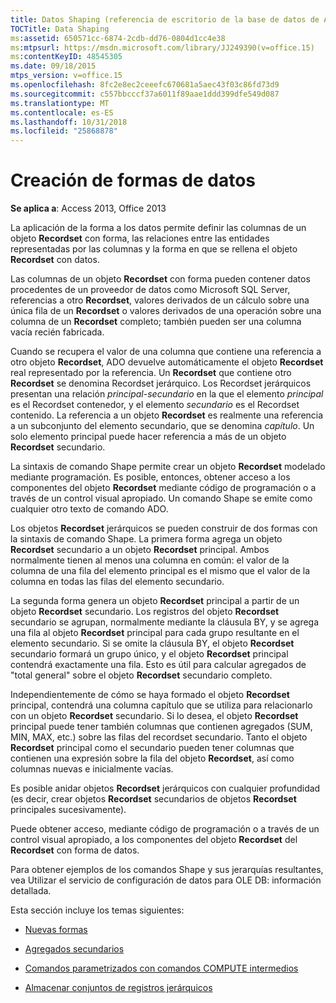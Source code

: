 ```yaml
---
title: Datos Shaping (referencia de escritorio de la base de datos de Access)
TOCTitle: Data Shaping
ms:assetid: 650571cc-6874-2cdb-dd76-0804d1cc4e38
ms:mtpsurl: https://msdn.microsoft.com/library/JJ249390(v=office.15)
ms:contentKeyID: 48545305
ms.date: 09/18/2015
mtps_version: v=office.15
ms.openlocfilehash: 8fc2e8ec2ceeefc670681a5aec43f03c86fd73d9
ms.sourcegitcommit: c557bbcccf37a6011f89aae1ddd399dfe549d087
ms.translationtype: MT
ms.contentlocale: es-ES
ms.lasthandoff: 10/31/2018
ms.locfileid: "25868878"
---
```

# <a name="data-shaping"></a>Creación de formas de datos


**Se aplica a**: Access 2013, Office 2013

La aplicación de la forma a los datos permite definir las columnas de un objeto **Recordset** con forma, las relaciones entre las entidades representadas por las columnas y la forma en que se rellena el objeto **Recordset** con datos.

Las columnas de un objeto **Recordset** con forma pueden contener datos procedentes de un proveedor de datos como Microsoft SQL Server, referencias a otro **Recordset**, valores derivados de un cálculo sobre una única fila de un **Recordset** o valores derivados de una operación sobre una columna de un **Recordset** completo; también pueden ser una columna vacía recién fabricada.

Cuando se recupera el valor de una columna que contiene una referencia a otro objeto **Recordset**, ADO devuelve automáticamente el objeto **Recordset** real representado por la referencia. Un **Recordset** que contiene otro **Recordset** se denomina Recordset jerárquico. Los Recordset jerárquicos presentan una relación *principal-secundario* en la que el elemento *principal* es el Recordset contenedor, y el elemento *secundario* es el Recordset contenido. La referencia a un objeto **Recordset** es realmente una referencia a un subconjunto del elemento secundario, que se denomina *capítulo*. Un solo elemento principal puede hacer referencia a más de un objeto **Recordset** secundario.

La sintaxis de comando Shape permite crear un objeto **Recordset** modelado mediante programación. Es posible, entonces, obtener acceso a los componentes del objeto **Recordset** mediante código de programación o a través de un control visual apropiado. Un comando Shape se emite como cualquier otro texto de comando ADO.

Los objetos **Recordset** jerárquicos se pueden construir de dos formas con la sintaxis de comando Shape. La primera forma agrega un objeto **Recordset** secundario a un objeto **Recordset** principal. Ambos normalmente tienen al menos una columna en común: el valor de la columna de una fila del elemento principal es el mismo que el valor de la columna en todas las filas del elemento secundario.

La segunda forma genera un objeto **Recordset** principal a partir de un objeto **Recordset** secundario. Los registros del objeto **Recordset** secundario se agrupan, normalmente mediante la cláusula BY, y se agrega una fila al objeto **Recordset** principal para cada grupo resultante en el elemento secundario. Si se omite la cláusula BY, el objeto **Recordset** secundario formará un grupo único, y el objeto **Recordset** principal contendrá exactamente una fila. Esto es útil para calcular agregados de "total general" sobre el objeto **Recordset** secundario completo.

Independientemente de cómo se haya formado el objeto **Recordset** principal, contendrá una columna capítulo que se utiliza para relacionarlo con un objeto **Recordset** secundario. Si lo desea, el objeto **Recordset** principal puede tener también columnas que contienen agregados (SUM, MIN, MAX, etc.) sobre las filas del recordset secundario. Tanto el objeto **Recordset** principal como el secundario pueden tener columnas que contienen una expresión sobre la fila del objeto **Recordset**, así como columnas nuevas e inicialmente vacías.

Es posible anidar objetos **Recordset** jerárquicos con cualquier profundidad (es decir, crear objetos **Recordset** secundarios de objetos **Recordset** principales sucesivamente).

Puede obtener acceso, mediante código de programación o a través de un control visual apropiado, a los componentes del objeto **Recordset** del **Recordset** con forma de datos.

Para obtener ejemplos de los comandos Shape y sus jerarquías resultantes, vea Utilizar el servicio de configuración de datos para OLE DB: información detallada.

Esta sección incluye los temas siguientes:

- [Nuevas formas](reshaping.md)

- [Agregados secundarios](grandchild-aggregates.md)

- [Comandos parametrizados con comandos COMPUTE intermedios](parameterized-commands-with-intervening-compute-commands.md)

- [Almacenar conjuntos de registros jerárquicos](persisting-hierarchical-recordsets.md)